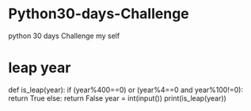 # Python30-days-Challenge
python 30 days Challenge my self


 # leap year

def is_leap(year):
    if (year%400==0) or (year%4==0 and year%100!=0):
        return True
    else:
         return False
year = int(input())
print(is_leap(year))
